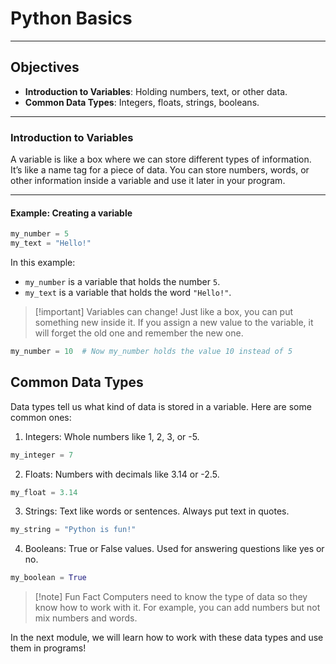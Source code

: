 # **Python Basics**

---

## **Objectives**
- **Introduction to Variables**: Holding numbers, text, or other data.
- **Common Data Types**: Integers, floats, strings, booleans.

---

### **Introduction to Variables**

A variable is like a box where we can store different types of information. It’s like a name tag for a piece of data. You can store numbers, words, or other information inside a variable and use it later in your program.

---

#### **Example: Creating a variable**

```python
my_number = 5
my_text = "Hello!"
```
In this example:
- `my_number` is a variable that holds the number `5`.
- `my_text` is a variable that holds the word `"Hello!"`.

> [!important] Variables can change!
> Just like a box, you can put something new inside it. If you assign a new value to the variable, it will forget the old one and remember the new one.

```python
my_number = 10  # Now my_number holds the value 10 instead of 5
```

## Common Data Types
Data types tell us what kind of data is stored in a variable. Here are some common ones:

1. Integers: Whole numbers like 1, 2, 3, or -5.
```python
my_integer = 7
```
2. Floats: Numbers with decimals like 3.14 or -2.5.
```python
my_float = 3.14
```
3. Strings: Text like words or sentences. Always put text in quotes.
```python
my_string = "Python is fun!"
```
4. Booleans: True or False values. Used for answering questions like yes or no.
```python
my_boolean = True
```
> [!note] Fun Fact
> Computers need to know the type of data so they know how to work with it. For example, you can add numbers but not mix numbers and words.

In the next module, we will learn how to work with these data types and use them in programs!





